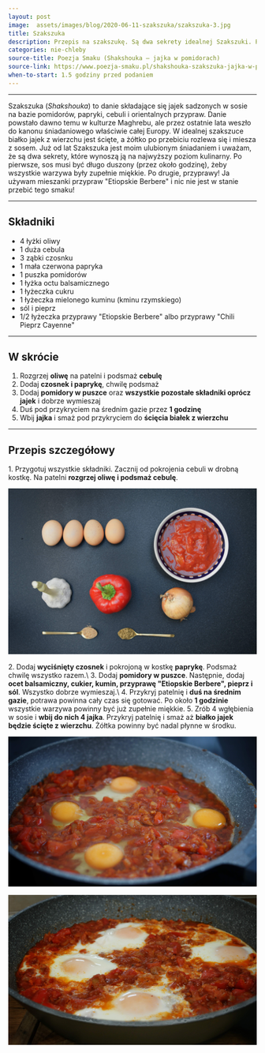 ```yaml
---
layout: post
image:  assets/images/blog/2020-06-11-szakszuka/szakszuka-3.jpg
title: Szakszuka
description: Przepis na szakszukę. Są dwa sekrety idealnej Szakszuki. Po pierwsze, długie duszenie warzyw. Po drugie, przyprawy! Zobacz, jak przygotować sprawdzony przepis na Szakszuka. Najlepszy i najbardziej aromatyczny przepis na szakszukę. Jajka w sosie pomidorowym ze świeżych pomidorów. Pomysł na śniadanie.
categories: nie-chleby
source-title: Poezja Smaku (Shakshouka – jajka w pomidorach)
source-link: https://www.poezja-smaku.pl/shakshouka-szakszuka-jajka-w-pomidorach/
when-to-start: 1.5 godziny przed podaniem
---
```


-----

Szakszuka (*Shakshouka*) to danie składające się jajek sadzonych w sosie na bazie pomidorów, papryki, cebuli i orientalnych przypraw. Danie powstało dawno temu w kulturze Maghrebu, ale przez ostatnie lata weszło do kanonu śniadaniowego właściwie całej Europy. W idealnej szakszuce białko jajek z wierzchu jest ścięte, a żółtko po przebiciu rozlewa się i miesza z sosem. Już od lat Szakszuka jest moim ulubionym śniadaniem i uważam, że są dwa sekrety, które wynoszą ją na najwyższy poziom kulinarny. Po pierwsze, sos musi być długo duszony (przez około godzinę), żeby wszystkie warzywa były zupełnie miękkie. Po drugie, przyprawy! Ja używam mieszanki przypraw "Etiopskie Berbere" i nic nie jest w stanie przebić tego smaku!

-----

## Składniki

* 4 łyżki oliwy
* 1 duża cebula
* 3 ząbki czosnku
* 1 mała czerwona papryka
* 1 puszka pomidorów
* 1 łyżka octu balsamicznego
* 1 łyżeczka cukru
* 1 łyżeczka mielonego kuminu (kminu rzymskiego)
* sól i pieprz
* 1/2 łyżeczka przyprawy "Etiopskie Berbere" albo przyprawy "Chili Pieprz Cayenne"

-----

## W skrócie

1. Rozgrzej **oliwę** na patelni i podsmaż **cebulę**
2. Dodaj **czosnek i paprykę**, chwilę podsmaż
3. Dodaj **pomidory w puszce** oraz **wszystkie pozostałe składniki oprócz jajek** i dobrze wymieszaj
4. Duś pod przykryciem na średnim gazie przez **1 godzinę**
5. Wbij **jajka** i smaż pod przykryciem do **ścięcia białek z wierzchu**

-----

## Przepis szczegółowy

1\. Przygotuj wszystkie składniki. Zacznij od pokrojenia cebuli w drobną kostkę. Na patelni **rozgrzej oliwę i podsmaż cebulę**.

![Szakszuka](/assets/images/blog/2020-06-11-szakszuka/szakszuka-skladniki.jpg)

2\. Dodaj **wyciśnięty czosnek** i pokrojoną w kostkę **paprykę**. Podsmaż chwilę wszystko razem.\\
3\. Dodaj **pomidory w puszce**. Następnie, dodaj **ocet balsamiczny, cukier, kumin, przyprawę "Etiopskie Berbere", pieprz i sól**. Wszystko dobrze wymieszaj.\\
4\. Przykryj patelnię i **duś na średnim gazie**, potrawa powinna cały czas się gotować. Po około **1 godzinie** wszystkie warzywa powinny być już zupełnie miękkie.
5\. Zrób 4 wgłębienia w sosie i **wbij do nich 4 jajka**. Przykryj patelnię i smaż aż **białko jajek będzie ścięte z wierzchu**. Żółtka powinny być nadal płynne w środku.

![Szakszuka jajka](/assets/images/blog/2020-06-11-szakszuka/szakszuka-jajka.jpg)

![Szakszuka](/assets/images/blog/2020-06-11-szakszuka/szakszuka-gotowy.jpg)
